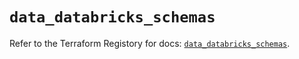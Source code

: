 # `data_databricks_schemas`

Refer to the Terraform Registory for docs: [`data_databricks_schemas`](https://registry.terraform.io/providers/databricks/databricks/1.25.0/docs/data-sources/schemas).
